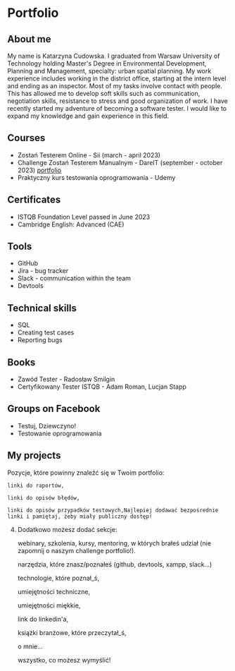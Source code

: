 # Portfolio

## About me

My name is Katarzyna Cudowska. I graduated from Warsaw University of Technology holding Master's Degree in Environmental Development, Planning and Management, specialty: urban spatial planning. My work experience includes working in the district office, starting at the intern level and ending as an inspector. Most of my tasks involve contact with people. This has allowed me to develop soft skills such as communication, negotiation skills, resistance to stress and good organization of work. I have recently started my adventure of becoming a software tester. I would like to expand my knowledge and gain experience in this field.


## Courses

* Zostań Testerem Online - Sii (march - april 2023)
* Challenge Zostań Testerem Manualnym - DareIT (september - october 2023) [portfolio](https://github.com/kcudowska/challenge_portfolio_kasiacud)
* Praktyczny kurs testowania oprogramowania - Udemy

## Certificates

* ISTQB Foundation Level passed in June 2023
* Cambridge English: Advanced (CAE)

## Tools

* GitHub
* Jira - bug tracker
* Slack - communication within the team
* Devtools

## Technical skills

* SQL
* Creating test cases
* Reporting bugs

## Books

* Zawód Tester - Radosław Smilgin
* Certyfikowany Tester ISTQB - Adam Roman, Lucjan Stapp

## Groups on Facebook

* Testuj, Dziewczyno!
* Testowanie oprogramowania

## My projects

Pozycje, które powinny znaleźć się w Twoim portfolio:

    linki do raportów,

    linki do opisów błędów,

    linki do opisów przypadków testowych,Najlepiej dodawać bezpośrednie linki i pamiętaj, żeby miały publiczny dostęp!

4. Dodatkowo możesz dodać sekcje:

    webinary, szkolenia, kursy, mentoring, w których brałeś udział (nie zapomnij o naszym challenge portfolio!).

    narzędzia, które znasz/poznałeś (github, devtools, xampp, slack…)

    technologie, które poznał_ś,

    umiejętności techniczne,

    umiejętności miękkie,

    link do linkedin'a,

    książki branżowe, które przeczytał_ś,

    o mnie…

    wszystko, co możesz wymyślić!
